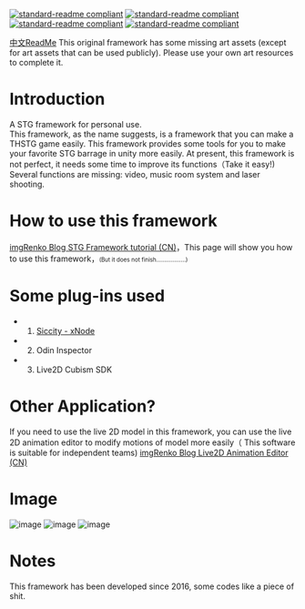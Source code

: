 [![standard-readme compliant](https://img.shields.io/badge/build-passing-brightgreen.svg?style=flat-square)](https://github.com/imgRenko/Screen-Art-THSTG-Framework-for-Unity) [![standard-readme compliant](https://img.shields.io/badge/license-MIT-informational.svg?style=flat-square)](https://github.com/imgRenko/Screen-Art-THSTG-Framework-for-Unity) [![standard-readme compliant](https://img.shields.io/badge/FrameworkVer-9.87-yellow.svg?style=flat-square)](https://github.com/imgRenko/Screen-Art-THSTG-Framework-for-Unity) [![standard-readme compliant](https://img.shields.io/badge/UnityRequire-2019.4.11fLTS-yellow.svg?style=flat-square)](https://github.com/imgRenko/Screen-Art-THSTG-Framework-for-Unity)

[中文ReadMe](https://github.com/imgRenko/Screen-Art-THSTG-Framework-for-Unity/blob/main/READMECN.md)
This original framework has some missing art assets (except for art assets that can be used publicly). Please use your own art resources to complete it.

# Introduction
A STG framework for personal use.  
This framework, as the name suggests, is a framework that you can make a THSTG game easily.
This framework provides some tools for you to make your favorite STG barrage in unity more easily.
At present, this framework is not perfect, it needs some time to improve its functions（Take it easy!)
Several functions are missing: video, music room system and laser shooting.


# How to use this framework
[imgRenko Blog STG Framework tutorial (CN)](https://imgrenko.gitee.io/2021/03/12/TouHouSTGFrameWorkTutorials/)，This page will show you how to use this framework，<font size = 1>(But it does not finish………………)</font>

# Some plug-ins used
* 1. [Siccity - xNode](https://github.com/Siccity/xNode)  
* 2. Odin Inspector  
* 3. Live2D Cubism SDK  

# Other Application?
If you need to use the live 2D model in this framework, you can use the live 2D animation editor to modify motions of model more easily（ This software is suitable for independent teams)
[imgRenko Blog Live2D Animation Editor (CN)](https://imgrenko.gitee.io/2020/09/16/Live2DAnimationEditor/)

# Image
![image](https://imgrenko.gitee.io/img/ReadMeImage/xNode.png)
![image](https://imgrenko.gitee.io/img/ReadMeImage/1.png)
![image](https://imgrenko.gitee.io/img/ReadMeImage/2.png)

# Notes
This framework has been developed since 2016, some codes like a piece of shit.

